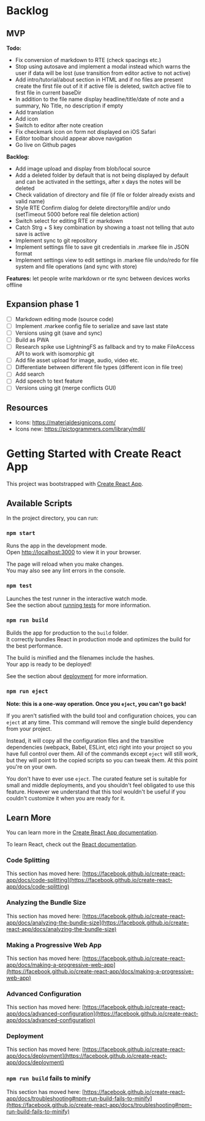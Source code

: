 # Backlog

## MVP
**Todo:**
* Fix conversion of markdown to RTE (check spacings etc.)
* Stop using autosave and implement a modal instead which warns the user if data will be lost (use transition from editor active to not active)
* Add intro/tutorial/about section in HTML and if no files are present create the first file out of it if active file is deleted, switch active file to first file in current baseDir
* In addition to the file name display headline/title/date of note and a summary, No Title, no description if empty
* Add translation
* Add icon
* Switch to editor after note creation
* Fix checkmark icon on form not displayed on iOS Safari
* Editor toolbar should appear above navigation
* Go live on Github pages

**Backlog:**
* Add image upload and display from blob/local source
* Add a deleted folder by default that is not being displayed by default and can be activated in the settings, after x days the notes will be deleted
* Check validation of directory and file (if file or folder already exists and valid name)
* Style RTE Confirm dialog for delete directory/file and/or undo (setTimeout 5000 before real file deletion action)
* Switch select for editing RTE or markdown
* Catch Strg + S key combination by showing a toast not telling that auto save is active
* Implement sync to git repository
* Implement settings file to save git credentials in .markee file in JSON format
* Implement settings view to edit settings in .markee file undo/redo for file system and file operations (and sync with store)

**Features:**
let people write markdown or rte sync between devices works offline

## Expansion phase 1
- [ ] Markdown editing mode (source code)
- [ ] Implement .markee config file to serialize and save last state
- [ ] Versions using git (save and sync)
- [ ] Build as PWA
- [ ] Research spike use LightningFS as fallback and try to make FileAccess API to work with isomorphic git
- [ ] Add file asset upload for image, audio, video etc.
- [ ] Differentiate between different file types (different icon in file tree)
- [ ] Add search
- [ ] Add speech to text feature
- [ ] Versions using git (merge conflicts GUI)

## Resources
* Icons: https://materialdesignicons.com/
* Icons new: https://pictogrammers.com/library/mdil/

# Getting Started with Create React App

This project was bootstrapped with [Create React App](https://github.com/facebook/create-react-app).

## Available Scripts

In the project directory, you can run:

### `npm start`

Runs the app in the development mode.\
Open [http://localhost:3000](http://localhost:3000) to view it in your browser.

The page will reload when you make changes.\
You may also see any lint errors in the console.

### `npm test`

Launches the test runner in the interactive watch mode.\
See the section about [running tests](https://facebook.github.io/create-react-app/docs/running-tests) for more information.

### `npm run build`

Builds the app for production to the `build` folder.\
It correctly bundles React in production mode and optimizes the build for the best performance.

The build is minified and the filenames include the hashes.\
Your app is ready to be deployed!

See the section about [deployment](https://facebook.github.io/create-react-app/docs/deployment) for more information.

### `npm run eject`

**Note: this is a one-way operation. Once you `eject`, you can't go back!**

If you aren't satisfied with the build tool and configuration choices, you can `eject` at any time. This command will remove the single build dependency from your project.

Instead, it will copy all the configuration files and the transitive dependencies (webpack, Babel, ESLint, etc) right into your project so you have full control over them. All of the commands except `eject` will still work, but they will point to the copied scripts so you can tweak them. At this point you're on your own.

You don't have to ever use `eject`. The curated feature set is suitable for small and middle deployments, and you shouldn't feel obligated to use this feature. However we understand that this tool wouldn't be useful if you couldn't customize it when you are ready for it.

## Learn More

You can learn more in the [Create React App documentation](https://facebook.github.io/create-react-app/docs/getting-started).

To learn React, check out the [React documentation](https://reactjs.org/).

### Code Splitting

This section has moved here: [https://facebook.github.io/create-react-app/docs/code-splitting](https://facebook.github.io/create-react-app/docs/code-splitting)

### Analyzing the Bundle Size

This section has moved here: [https://facebook.github.io/create-react-app/docs/analyzing-the-bundle-size](https://facebook.github.io/create-react-app/docs/analyzing-the-bundle-size)

### Making a Progressive Web App

This section has moved here: [https://facebook.github.io/create-react-app/docs/making-a-progressive-web-app](https://facebook.github.io/create-react-app/docs/making-a-progressive-web-app)

### Advanced Configuration

This section has moved here: [https://facebook.github.io/create-react-app/docs/advanced-configuration](https://facebook.github.io/create-react-app/docs/advanced-configuration)

### Deployment

This section has moved here: [https://facebook.github.io/create-react-app/docs/deployment](https://facebook.github.io/create-react-app/docs/deployment)

### `npm run build` fails to minify

This section has moved here: [https://facebook.github.io/create-react-app/docs/troubleshooting#npm-run-build-fails-to-minify](https://facebook.github.io/create-react-app/docs/troubleshooting#npm-run-build-fails-to-minify)
